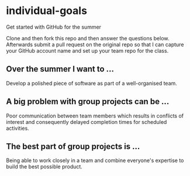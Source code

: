 # individual-goals
Get started with GitHub for the summer

Clone and then fork this repo and then answer the questions below. Afterwards submit a pull request on the original repo so that I can capture your GitHub account name and set up your team repo for the class.

## Over the summer I want to ... 
Develop a polished piece of software as part of a well-organised team. 

## A big problem with group projects can be ...
Poor communication between team members which results in conflicts of interest and consequently delayed completion times for scheduled activities.

## The best part of group projects is ...
Being able to work closely in a team and combine everyone's expertise to build the best possible product.

